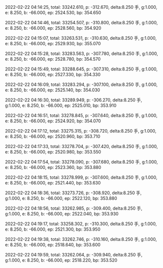 2022-02-22 04:14:25, total: 33242.610, p: -312.670, delta:8.250 手, g:1.000, e: 8.250, b: -66.000, ep: 2524.530, bp: 354.650

2022-02-22 04:14:46, total: 33254.507, p: -310.800, delta:8.250 手, g:1.000, e: 8.250, b: -66.000, ep: 2528.560, bp: 354.920

2022-02-22 04:15:07, total: 33263.531, p: -310.630, delta:8.250 手, g:1.000, e: 8.250, b: -66.000, ep: 2529.930, bp: 355.070

2022-02-22 04:15:28, total: 33283.563, p: -307.780, delta:8.250 手, g:1.000, e: 8.250, b: -66.000, ep: 2528.780, bp: 354.570

2022-02-22 04:15:49, total: 33288.645, p: -307.310, delta:8.250 手, g:1.000, e: 8.250, b: -66.000, ep: 2527.330, bp: 354.330

2022-02-22 04:16:09, total: 33283.294, p: -307.100, delta:8.250 手, g:1.000, e: 8.250, b: -66.000, ep: 2525.140, bp: 354.030

2022-02-22 04:16:30, total: 33289.949, p: -306.270, delta:8.250 手, g:1.000, e: 8.250, b: -66.000, ep: 2525.010, bp: 353.910

2022-02-22 04:16:51, total: 33278.845, p: -307.640, delta:8.250 手, g:1.000, e: 8.250, b: -66.000, ep: 2524.920, bp: 354.070

2022-02-22 04:17:12, total: 33275.315, p: -308.720, delta:8.250 手, g:1.000, e: 8.250, b: -66.000, ep: 2520.960, bp: 353.710

2022-02-22 04:17:33, total: 33278.704, p: -307.420, delta:8.250 手, g:1.000, e: 8.250, b: -66.000, ep: 2520.980, bp: 353.550

2022-02-22 04:17:54, total: 33278.090, p: -307.680, delta:8.250 手, g:1.000, e: 8.250, b: -66.000, ep: 2523.360, bp: 353.880

2022-02-22 04:18:15, total: 33278.999, p: -307.600, delta:8.250 手, g:1.000, e: 8.250, b: -66.000, ep: 2521.440, bp: 353.630

2022-02-22 04:18:36, total: 33273.726, p: -308.920, delta:8.250 手, g:1.000, e: 8.250, b: -66.000, ep: 2522.120, bp: 353.880

2022-02-22 04:18:56, total: 33262.985, p: -309.400, delta:8.250 手, g:1.000, e: 8.250, b: -66.000, ep: 2522.040, bp: 353.930

2022-02-22 04:19:17, total: 33258.302, p: -310.300, delta:8.250 手, g:1.000, e: 8.250, b: -66.000, ep: 2521.300, bp: 353.950

2022-02-22 04:19:38, total: 33262.746, p: -310.160, delta:8.250 手, g:1.000, e: 8.250, b: -66.000, ep: 2518.640, bp: 353.600

2022-02-22 04:19:59, total: 33262.064, p: -309.940, delta:8.250 手, g:1.000, e: 8.250, b: -66.000, ep: 2518.220, bp: 353.520